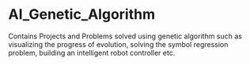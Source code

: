 # AI_Genetic_Algorithm
Contains Projects and Problems solved using genetic algorithm such as visualizing the progress of evolution, solving the symbol regression problem, building an intelligent robot controller etc. 
